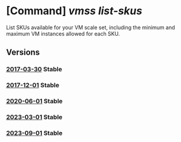 # [Command] _vmss list-skus_

List SKUs available for your VM scale set, including the minimum and maximum VM instances allowed for each SKU.

## Versions

### [2017-03-30](/Resources/mgmt-plane/L3N1YnNjcmlwdGlvbnMve30vcmVzb3VyY2Vncm91cHMve30vcHJvdmlkZXJzL21pY3Jvc29mdC5jb21wdXRlL3ZpcnR1YWxtYWNoaW5lc2NhbGVzZXRzL3t9L3NrdXM=/2017-03-30.xml) **Stable**

<!-- mgmt-plane /subscriptions/{}/resourcegroups/{}/providers/microsoft.compute/virtualmachinescalesets/{}/skus 2017-03-30 -->

### [2017-12-01](/Resources/mgmt-plane/L3N1YnNjcmlwdGlvbnMve30vcmVzb3VyY2Vncm91cHMve30vcHJvdmlkZXJzL21pY3Jvc29mdC5jb21wdXRlL3ZpcnR1YWxtYWNoaW5lc2NhbGVzZXRzL3t9L3NrdXM=/2017-12-01.xml) **Stable**

<!-- mgmt-plane /subscriptions/{}/resourcegroups/{}/providers/microsoft.compute/virtualmachinescalesets/{}/skus 2017-12-01 -->

### [2020-06-01](/Resources/mgmt-plane/L3N1YnNjcmlwdGlvbnMve30vcmVzb3VyY2Vncm91cHMve30vcHJvdmlkZXJzL21pY3Jvc29mdC5jb21wdXRlL3ZpcnR1YWxtYWNoaW5lc2NhbGVzZXRzL3t9L3NrdXM=/2020-06-01.xml) **Stable**

<!-- mgmt-plane /subscriptions/{}/resourcegroups/{}/providers/microsoft.compute/virtualmachinescalesets/{}/skus 2020-06-01 -->

### [2023-03-01](/Resources/mgmt-plane/L3N1YnNjcmlwdGlvbnMve30vcmVzb3VyY2Vncm91cHMve30vcHJvdmlkZXJzL21pY3Jvc29mdC5jb21wdXRlL3ZpcnR1YWxtYWNoaW5lc2NhbGVzZXRzL3t9L3NrdXM=/2023-03-01.xml) **Stable**

<!-- mgmt-plane /subscriptions/{}/resourcegroups/{}/providers/microsoft.compute/virtualmachinescalesets/{}/skus 2023-03-01 -->

### [2023-09-01](/Resources/mgmt-plane/L3N1YnNjcmlwdGlvbnMve30vcmVzb3VyY2Vncm91cHMve30vcHJvdmlkZXJzL21pY3Jvc29mdC5jb21wdXRlL3ZpcnR1YWxtYWNoaW5lc2NhbGVzZXRzL3t9L3NrdXM=/2023-09-01.xml) **Stable**

<!-- mgmt-plane /subscriptions/{}/resourcegroups/{}/providers/microsoft.compute/virtualmachinescalesets/{}/skus 2023-09-01 -->
